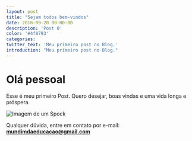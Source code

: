 ```yaml
---
layout: post
title: "Sejam todos bem-vindos"
date: 2016-09-20 00:00:00
description: 'Post 0'
color: '#4f8793'
categories:
twitter_text: 'Meu primeiro post no Blog.'
introduction: "Meu primeiro post no Blog."
---
```


# Olá pessoal

Esse é meu primeiro Post. Quero desejar, boas vindas e uma vida longa e próspera. 

![Imagem de um Spock](http://www.how-to-draw-cartoons-online.com/image-files/xhow-to-draw-spock.gif.pagespeed.ic.txUGj-k2tx.png)

Qualquer dúvida, entre em contato por e-mail:
<b>mundimdaeducacao@gmail.com</b>
